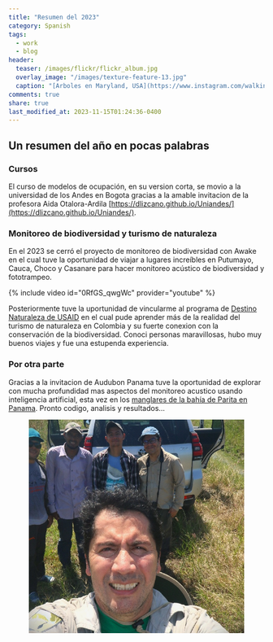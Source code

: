 ```yaml
---
title: "Resumen del 2023"
category: Spanish
tags:   
  - work
  - blog
header:
  teaser: /images/flickr/flickr_album.jpg
  overlay_image: "/images/texture-feature-13.jpg"
  caption: "[Arboles en Maryland, USA](https://www.instagram.com/walking_tapir/)"
comments: true
share: true
last_modified_at: 2023-11-15T01:24:36-0400
---
```


## Un resumen del año en pocas palabras

### Cursos

El curso de modelos de ocupación, en su version corta, se movio a la universidad de los Andes en Bogota gracias a la amable invitacion de la profesora Aida Otalora-Ardila [https://dlizcano.github.io/Uniandes/](https://dlizcano.github.io/Uniandes/). 

### Monitoreo de biodiversidad y turismo de naturaleza

En el 2023 se cerró el proyecto de monitoreo de biodiversidad con Awake en el cual tuve la oportunidad de viajar a lugares increíbles en Putumayo, Cauca, Choco y Casanare para hacer monitoreo acústico de biodiversidad y fototrampeo. 

{% include video id="0RfGS_qwgWc" provider="youtube" %}  

Posteriormente tuve la uportunidad de vincularme al programa de [Destino Naturaleza de USAID](https://destino-naturaleza-usaid-dna.hub.arcgis.com/) en el cual pude aprender más de la realidad del turismo de naturaleza en Colombia y su fuerte conexion con la conservación de la biodiversidad. Conoci personas maravillosas, hubo muy buenos viajes y fue una estupenda experiencia. 


### Por otra parte  


Gracias a la invitacion de Audubon Panama tuve la oportunidad de explorar con mucha profundidad mas aspectos del monitoreo acustico usando inteligencia artificial, esta vez en los [manglares de la bahía de Parita en Panama](https://acousticpanama.netlify.app/about/).  Pronto codigo, analisis y resultados...


<figure>
  <a href="/images/ParitaPanama.jpg"><img src="/images/ParitaPanama.jpg"></a>
</figure>






